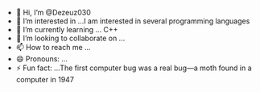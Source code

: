- 👋 Hi, I’m @Dezeuz030
- 👀 I’m interested in ...I am interested in several programming languages
- 🌱 I’m currently learning ... C++
- 💞️ I’m looking to collaborate on ...
- 📫 How to reach me ...
- 😄 Pronouns: ...
- ⚡ Fun fact: ...The first computer bug was a real bug—a moth found in a computer in 1947

<!---
Dezeuz030/Dezeuz030 is a ✨ special ✨ repository because its `README.md` (this file) appears on your GitHub profile.
You can click the Preview link to take a look at your changes.
--->
